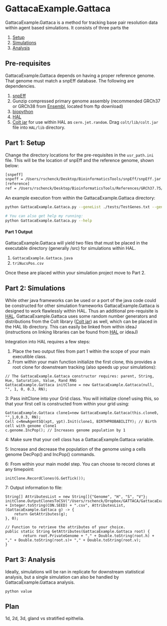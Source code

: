 # GattacaExample.Gattaca

GattacaExample.Gattaca is a method for tracking base pair resolution data within agent based simulations. It consists of three parts the 
1. [Setup](#part-1-setup)
2. [Simulations](#part-2-simulations)
3. [Analysis](#part-3-analysis)

## Pre-requisites

GattacaExample.Gattaca depends on having a proper reference genome. That genome must match a snpEff database. The following are dependencies.

1. [snpEff](http://snpeff.sourceforge.net)
2. Gunzip compressed primary genome assembly (recommended GRCh37 or GRCh38 from [Ensembl](https://www.ensembl.org/index.html), located from ftp download)
3. [biopython](https://biopython.org/wiki/Download)
4. [HAL](https://halloworld.org)
5. [Colt jar](https://dst.lbl.gov/ACSSoftware/colt/) for use within HAL as ```cern.jet.random```. Drag ```colt/lib/colt.jar``` file into ```HAL/lib``` directory.

## Part 1: Setup

Change the directory locations for the pre-requisites in the ```usr_path.ini``` file. This will be the location of snpEff and the reference genome, shown below:

```bash
[snpeff]
snpeff = /Users/rschenck/Desktop/BioinformaticsTools/snpEff/snpEff.jar
[reference]
ref = /Users/rschenck/Desktop/BioinformaticsTools/References/GRCh37.75/Homo_sapiens.GRCh37.75.dna.primary_assembly.fa.gz
```

An example execution from within the GattacaExample.Gattaca directory:

```bash
python GattacaExample.Gattaca.py --geneList ./tests/TestGenes.txt --genome=GRCh37.75 --contextFile=./Tests/MutContext.txt --mutRate=3.2E-9 --output=./GattacaExample/

# You can also get help my running:
python GattacaExample.Gattaca.py --help
```

#### Part 1 Output

GattacaExample.Gattaca will yield two files that must be placed in the executable directory (generally /src) for simulations within HAL.
1. ```GattacaExample.Gattaca.java```
2. ```triNucsPos.csv```

Once these are placed within your simulation project move to Part 2.

## Part 2: Simulations

While other java frameworks can be used or a port of the java code could be constructed for other simulation frameworks GattacaExample.Gattaca is designed to work flawlessly within HAL. Thus an additional pre-requisite is [HAL](https://halloworld.org). GattacaExample.Gattaca uses some random number generators and distributions from the Colt library ([Colt jar](https://dst.lbl.gov/ACSSoftware/colt/)) as well, which can be placed in the HAL lib directory. This can easily be linked from within ideaJ (instructions on linking libraries can be found from [HAL](https://halloworld.org) or ideaJ)

Integration into HAL requires a few steps:
1. Place the two output files from part 1 within the scope of your main executible class.
2. From within your main function initialize the first clone, this provides a root clone for downstream tracking (also speeds up your simulations):
```angular2html
// The GattacaExample.Gattaca constructor requires: parent, String, Hue, Saturation, Value, Rand RNG
GattacaExample.Gattaca initClone = new GattacaExample.Gattaca(null, "", 1, 0, 0.3, RN);
```
3: Pass initClone into your Grid class. You will initialize clone1 using this, so that your first cell is constructed from within your grid using:
```angular2html
GattacaExample.Gattaca clone1=new GattacaExample.Gattaca(this.clone0, "",1,0,0.3, RN);
Cell c=NewAgentSQ(xpt, ypt).Init(clone1, BIRTHPROBABILITY); // Birth cell with genome clone1
c.genome.IncPop(); // Increases genome population by 1
```
4: Make sure that your cell class has a GattacaExample.Gattaca variable.

5: Increase and decrease the population of the genome using a cells genome DecPop() and IncPop() commands.

6: From within your main model step. You can choose to record clones at any timepoint:
```angular2html
initClone.RecordClones(G.GetTick());
```
7: Output information to file:
```angular2html
String[] AttributesList = new String[]{"Genome", "H", "S", "V"};
initClone.OutputClonesToCSV("/Users/rschenck/Dropbox/GATTACA/GattacaExample.Gattaca/tests/GattacaEx/gattaca_output_fullyseeded." + Integer.toString(CON.SEED) + ".csv", AttributesList, (GattacaExample.Gattaca g) -> {
    return GetAttributes(g);
}, 0);

// Function to retrieve the attributes of your choice.
public static String GetAttributes(GattacaExample.Gattaca root) {
        return root.PrivateGenome + "," + Double.toString(root.h) + "," + Double.toString(root.s)+ "," + Double.toString(root.v);
}
```

## Part 3: Analysis

Ideally, simulations will be ran in replicate for downstream statistical analysis, but a single simulation can also be handled by GattacaExample.Gattaca analysis.

```angular2html
python value
```

## Plan

1d, 2d, 3d, gland vs stratified epithelia.
